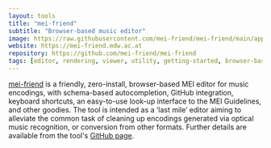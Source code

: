 ```yaml
---
layout: tools
title: "mei-friend"
subtitle: "Browser-based music editor"
image: https://raw.githubusercontent.com/mei-friend/mei-friend/main/app/static/owl/menu-logo.svg
website: https://mei-friend.mdw.ac.at
repository: https://github.com/mei-friend/mei-friend
tags: [editor, rendering, viewer, utility, getting-started, browser-based, sonification]
---
```


[mei-friend](https://mei-friend.mdw.ac.at) is a friendly, zero-install, browser-based MEI editor for music encodings, with schema-based autocompletion, GitHub integration, keyboard shortcuts, an easy-to-use look-up interface to the MEI Guidelines, and other goodies. The tool is intended as a ‘last mile’ editor aiming to alleviate the common task of cleaning up encodings generated via optical music recognition, or conversion from other formats. Further details are available from the tool's [GitHub page](https://mei-friend.github.io).

